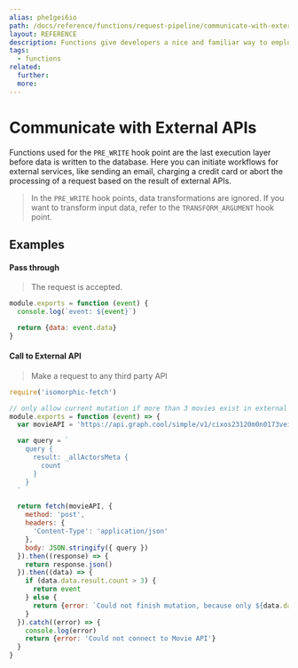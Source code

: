 ```yaml
---
alias: phe1gei6io
path: /docs/reference/functions/request-pipeline/communicate-with-external-apis
layout: REFERENCE
description: Functions give developers a nice and familiar way to employ custom business logic.
tags:
  - functions
related:
  further:
  more:
---
```


# Communicate with External APIs

Functions used for the `PRE_WRITE` hook point are the last execution layer before data is written to the database.
Here you can initiate workflows for external services, like sending an email, charging a credit card or abort the processing of a request based on the result of external APIs.

> In the `PRE_WRITE` hook points, data transformations are ignored. If you want to transform input data, refer to the `TRANSFORM_ARGUMENT` hook point.

## Examples

#### Pass through

> The request is accepted.

```js
module.exports = function (event) {
  console.log(`event: ${event}`)

  return {data: event.data}
}
```

#### Call to External API

> Make a request to any third party API

```js
require('isomorphic-fetch')

// only allow current mutation if more than 3 movies exist in external API
module.exports = function (event) => {
  var movieAPI = 'https://api.graph.cool/simple/v1/cixos23120m0n0173veiiwrjr'

  var query = `
    query {
      result: _allActorsMeta {
        count
      }
    }
  `

  return fetch(movieAPI, {
    method: 'post',
    headers: {
      'Content-Type': 'application/json'
    },
    body: JSON.stringify({ query })
  }).then((response) => {
    return response.json()
  }).then((data) => {
    if (data.data.result.count > 3) {
      return event
    } else {
      return {error: `Could not finish mutation, because only ${data.data.result.count} movies exist.`}
    }
  }).catch((error) => {
    console.log(error)
    return {error: 'Could not connect to Movie API'}
  }
}
```

